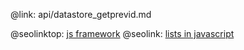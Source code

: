 @link: api/datastore_getprevid.md

@seolinktop: [js framework](https://webix.com)
@seolink: [lists in javascript](https://webix.com/widget/list/)